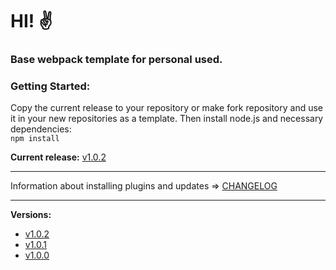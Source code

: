 # HI! ✌️


### Base webpack template for personal used.

### Getting Started:

Copy the current release to your repository or make fork repository and use it in your new repositories as a template.
Then install node.js and necessary dependencies:<br>
```npm install```

**Current release:** [v1.0.2](https://github.com/ZloyLis/Webpack-5-template-by-ZloyLis/releases/tag/v1.0.2)

***

Information about installing plugins and updates => [CHANGELOG](https://github.com/ZloyLis/Webpack-5-template-by-ZloyLis/blob/master/CHANGELOG.md)

***

**Versions:**
* [v1.0.2](https://github.com/ZloyLis/Webpack-5-template-by-ZloyLis/releases/tag/v1.0.2)
* [v1.0.1](https://github.com/ZloyLis/Webpack-5-template-by-ZloyLis/releases/tag/v1.0.1)
* [v1.0.0](https://github.com/ZloyLis/Webpack-5-template-by-ZloyLis/releases/tag/v1.0.0)